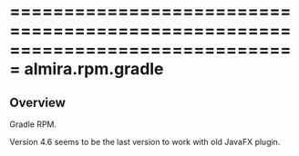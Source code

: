 ===============================================================================
almira.rpm.gradle
===============================================================================

Overview
--------
Gradle RPM.

Version 4.6 seems to be the last version to work with old JavaFX plugin.
